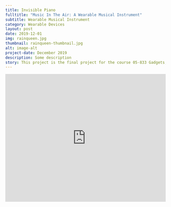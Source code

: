 ```yaml
---
title: Invisible Piano
fulltitle: "Music In The Air: A Wearable Musical Instrument"
subtitle: Wearable Musical Instrument
category: Wearable Devices
layout: post
date: 2019-12-01
img: rainqueen.jpg
thumbnail: rainqueen-thumbnail.jpg
alt: image-alt
project-date: December 2019
description: Some description 
story: This project is the final project for the course 05-833 Gadgets, Sensors and Activity Recognition, taught by Prof. Scott Hudson.
---
```


<iframe width="100%" height="400" src="https://www.youtube.com/embed/UQiSj42o4Xg" frameborder="0" allow="accelerometer; autoplay; encrypted-media; gyroscope; picture-in-picture" allowfullscreen></iframe>